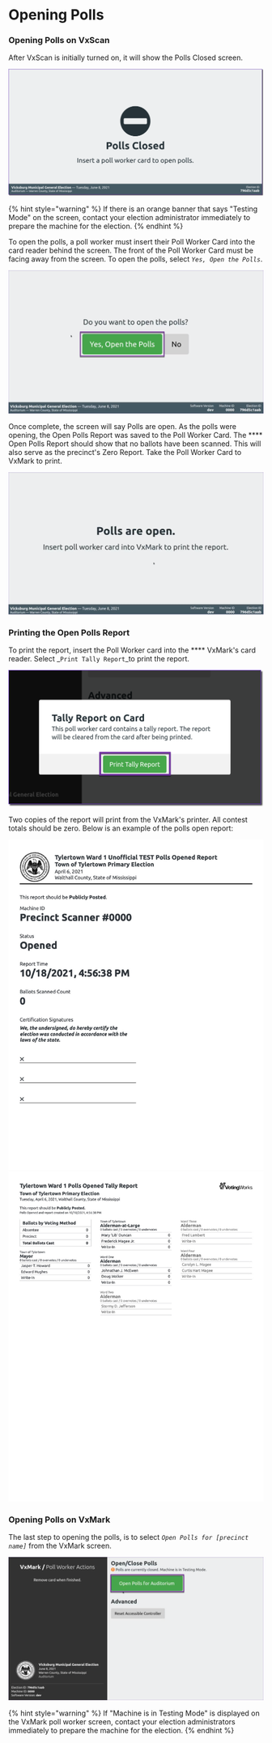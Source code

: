 # Opening Polls

### Opening Polls on VxScan

After VxScan is initially turned on, it will show the Polls Closed screen.

![](<../../.gitbook/assets/image (180).png>)

{% hint style="warning" %}
If there is an orange banner that says "Testing Mode" on the screen, contact your election administrator immediately to prepare the machine for the election.
{% endhint %}

To open the polls, a poll worker must insert their Poll Worker Card into the card reader behind the screen. The front of the Poll Worker Card must be facing away from the screen. To open the polls, select _`Yes, Open the Polls`_.

![](<../../.gitbook/assets/image (219) (1).png>)

Once complete, the screen will say Polls are open. As the polls were opening, the Open Polls Report was saved to the Poll Worker Card. The **** Open Polls Report should show that no ballots have been scanned. This will also serve as the precinct's Zero Report. Take the Poll Worker Card to VxMark to print.

![](<../../.gitbook/assets/image (104).png>)

### Printing the Open Polls Report

To print the report, insert the Poll Worker card into the **** VxMark's card reader. Select _`Print Tally Report`_to print the report.

![](<../../.gitbook/assets/image (122).png>)

Two copies of the report will print from the VxMark's printer. All contest totals should be zero. Below is an example of the polls open report:

![Polls Open Report - Cover Page](<../../.gitbook/assets/polls-open-10-18-2021-pages-1 (2).jpg>) ![Polls Open Report - Results Page](<../../.gitbook/assets/polls-open-10-18-2021-pages-2 (2).jpg>)

### Opening Polls on VxMark

The last step to opening the polls, is to select _`Open Polls for [precinct name]`_ from the VxMark screen.

![](<../../.gitbook/assets/image (145) (1).png>)

{% hint style="warning" %}
If "Machine is in Testing Mode" is displayed on the VxMark poll worker screen, contact your election administrators immediately to prepare the machine for the election.&#x20;
{% endhint %}
